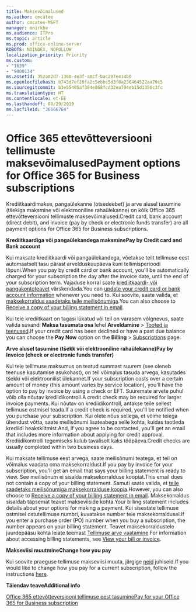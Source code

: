 ```yaml
---
title: Maksevõimalused
ms.author: cmcatee
author: cmcatee-MSFT
manager: mnirkhe
ms.audience: ITPro
ms.topic: article
ms.prod: office-online-server
ROBOTS: NOINDEX, NOFOLLOW
localization_priority: Priority
ms.custom:
- "1639"
- "9000134"
ms.assetid: 352a02d7-1368-4e3f-a8cf-bac207e414b0
ms.openlocfilehash: b743d7ef20fa2c5ebbc5d3f8a236464522aa79c5
ms.sourcegitcommit: b3e55405af384e868fcd32ea794eb15d1356c3fc
ms.translationtype: HT
ms.contentlocale: et-EE
ms.lasthandoff: 08/29/2019
ms.locfileid: "36666764"
---
```

# <a name="payment-options-for-office-365-for-business-subscriptions"></a><span data-ttu-id="a4596-102">Office 365 ettevõtteversiooni tellimuste maksevõimalused</span><span class="sxs-lookup"><span data-stu-id="a4596-102">Payment options for Office 365 for Business subscriptions</span></span>
  
<span data-ttu-id="a4596-103">Krediitkaardimakse, pangaülekanne (otsedeebet) ja arve alusel tasumine (tšekiga maksmine või elektrooniline rahaülekanne) on kõik Office 365 ettevõtteversiooni tellimuste maksevõimalused.</span><span class="sxs-lookup"><span data-stu-id="a4596-103">Credit card, bank account (direct debit), and invoice (pay by check or electronic funds transfer) are all payment options for Office 365 for Business subscriptions.</span></span>
  
<span data-ttu-id="a4596-104">**Krediitkaardiga või pangaülekandega maksmine**</span><span class="sxs-lookup"><span data-stu-id="a4596-104">**Pay by Credit card and Bank account**</span></span>
  
<span data-ttu-id="a4596-105">Kui maksate krediitkaardi või pangaülekandega, võetakse teilt tellimuse eest automaatselt tasu pärast arvelduskuupäeva kuni tellimisperioodi lõpuni.</span><span class="sxs-lookup"><span data-stu-id="a4596-105">When you pay by credit card or bank account, you'll be automatically charged for your subscription the day after the invoice date, until the end of your subscription term.</span></span> <span data-ttu-id="a4596-106">Vajaduse korral saate [krediitkaardi- või pangakontoteavet](https://docs.microsoft.com/office365/admin/subscriptions-and-billing/add-update-or-remove-credit-card-or-bank-account) värskendada.</span><span class="sxs-lookup"><span data-stu-id="a4596-106">You can [update your credit card or bank account information](https://docs.microsoft.com/office365/admin/subscriptions-and-billing/add-update-or-remove-credit-card-or-bank-account) whenever you need to.</span></span> <span data-ttu-id="a4596-107">Kui soovite, saate valida, et [maksekorraldus saadetaks teile meilisõnumiga](https://docs.microsoft.com/office365/admin/subscriptions-and-billing/pay-for-your-subscription#receive-a-copy-of-your-billing-statement-in-email).</span><span class="sxs-lookup"><span data-stu-id="a4596-107">You can also choose to [Receive a copy of your billing statement in email](https://docs.microsoft.com/office365/admin/subscriptions-and-billing/pay-for-your-subscription#receive-a-copy-of-your-billing-statement-in-email).</span></span>
  
<span data-ttu-id="a4596-108">Kui teie krediitkaart on tagasi lükatud või teil on varasem võlgnevus, saate valida suvandi **Maksa tasumata osa** lehel **Arveldamine** \> [Tooted ja teenused](https://portal.office.com/adminportal/home#/subscriptions).</span><span class="sxs-lookup"><span data-stu-id="a4596-108">If your credit card has been declined or have a past due balance you can choose the **Pay Now** option on the **Billing** \> [Subscriptions](https://portal.office.com/adminportal/home#/subscriptions) page.</span></span>
  
<span data-ttu-id="a4596-109">**Arve alusel tasumine (tšekk või elektrooniline rahaülekanne)**</span><span class="sxs-lookup"><span data-stu-id="a4596-109">**Pay by Invoice (check or electronic funds transfer)**</span></span>
  
<span data-ttu-id="a4596-110">Kui teie tellimuse maksumus on teatud summast suurem (see oleneb teenuse kasutamise asukohast), on teil võimalus tasuda arvega, kasutades tšekki või elektroonilist ülekannet.</span><span class="sxs-lookup"><span data-stu-id="a4596-110">If your subscription costs over a certain amount of money (this amount varies by service location), you'll have the option to pay by invoice by using a check or EFT.</span></span> <span data-ttu-id="a4596-111">Suuremate arvete puhul võib olla nõutav krediidikontroll.</span><span class="sxs-lookup"><span data-stu-id="a4596-111">A credit check may be required for larger invoice payments.</span></span> <span data-ttu-id="a4596-112">Kui nõutav on krediidikontroll, antakse teile sellest tellimuse ostmisel teada.</span><span class="sxs-lookup"><span data-stu-id="a4596-112">If a credit check is required, you'll be notified when you purchase your subscription.</span></span> <span data-ttu-id="a4596-113">Kui olete nõus sellega, et võime teiega ühendust võtta, saate meilisõnumi lisateabega selle kohta, kuidas taotleda krediidi heakskiitmist.</span><span class="sxs-lookup"><span data-stu-id="a4596-113">And, if you agree to be contacted, you'll get an email that includes more information about applying for credit approval.</span></span> <span data-ttu-id="a4596-114">Krediidikontrolli tegemiseks kulub tavaliselt kaks tööpäeva.</span><span class="sxs-lookup"><span data-stu-id="a4596-114">Credit checks are usually completed within two business days.</span></span>
  
<span data-ttu-id="a4596-115">Kui maksate tellimuse eest arvega, saate meilisõnumi teatega, et teil on võimalus vaadata oma maksekorraldust.</span><span class="sxs-lookup"><span data-stu-id="a4596-115">If you pay by invoice for your subscription, you'll get an email that says your billing statement is ready to view.</span></span> <span data-ttu-id="a4596-116">See meilisõnum ei sisalda maksekorralduse koopiat.</span><span class="sxs-lookup"><span data-stu-id="a4596-116">This email does not contain a copy of your billing statement.</span></span> <span data-ttu-id="a4596-117">Samuti saate valida, et [teile saadetaks meilisõnumiga maksekorralduse koopia](https://docs.microsoft.com/office365/admin/subscriptions-and-billing/pay-for-your-subscription#receive-a-copy-of-your-billing-statement-in-email).</span><span class="sxs-lookup"><span data-stu-id="a4596-117">However, you can also choose to [Receive a copy of your billing statement in email](https://docs.microsoft.com/office365/admin/subscriptions-and-billing/pay-for-your-subscription#receive-a-copy-of-your-billing-statement-in-email).</span></span> <span data-ttu-id="a4596-118">Maksekorraldus sisaldab täpsemat teavet makseviiside kohta.</span><span class="sxs-lookup"><span data-stu-id="a4596-118">Your billing statement includes details about your options for making a payment.</span></span> <span data-ttu-id="a4596-119">Kui sisestate tellimuse ostmisel ostutellimuse numbri, kuvatakse number teie maksekorraldusel.</span><span class="sxs-lookup"><span data-stu-id="a4596-119">If you enter a purchase order (PO) number when you buy a subscription, the number appears on your billing statement.</span></span> <span data-ttu-id="a4596-120">Teavet maksekorraldustele juurdepääsu kohta leiate teemast [Tellimuse arve vaatamine](https://docs.microsoft.com/office365/admin/subscriptions-and-billing/view-your-bill-or-invoice).</span><span class="sxs-lookup"><span data-stu-id="a4596-120">For information about accessing billing statements, see [View your bill or invoice](https://docs.microsoft.com/office365/admin/subscriptions-and-billing/view-your-bill-or-invoice).</span></span>
  
<span data-ttu-id="a4596-121">**Makseviisi muutmine**</span><span class="sxs-lookup"><span data-stu-id="a4596-121">**Change how you pay**</span></span>
  
<span data-ttu-id="a4596-122">Kui soovite praeguse tellimuse makseviisi muuta, järgige [neid](https://docs.microsoft.com/office365/admin/subscriptions-and-billing/change-payment-method) juhiseid.</span><span class="sxs-lookup"><span data-stu-id="a4596-122">If you would like to change how you pay for a current subscription, follow the instructions [here](https://docs.microsoft.com/office365/admin/subscriptions-and-billing/change-payment-method).</span></span>
  
<span data-ttu-id="a4596-123">**Täiendav teave**</span><span class="sxs-lookup"><span data-stu-id="a4596-123">**Additional info**</span></span>
  
[<span data-ttu-id="a4596-124">Office 365 ettevõtteversiooni tellimuse eest tasumine</span><span class="sxs-lookup"><span data-stu-id="a4596-124">Pay for your Office 365 for Business subscription</span></span>](https://docs.microsoft.com/office365/admin/subscriptions-and-billing/pay-for-your-subscription)